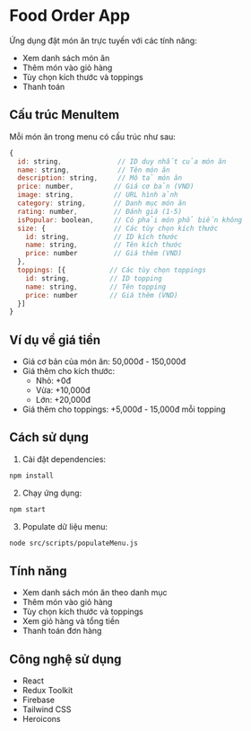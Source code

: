 # Food Order App

Ứng dụng đặt món ăn trực tuyến với các tính năng:
- Xem danh sách món ăn
- Thêm món vào giỏ hàng
- Tùy chọn kích thước và toppings
- Thanh toán

## Cấu trúc MenuItem

Mỗi món ăn trong menu có cấu trúc như sau:

```javascript
{
  id: string,              // ID duy nhất của món ăn
  name: string,            // Tên món ăn
  description: string,     // Mô tả món ăn
  price: number,          // Giá cơ bản (VND)
  image: string,          // URL hình ảnh
  category: string,       // Danh mục món ăn
  rating: number,         // Đánh giá (1-5)
  isPopular: boolean,     // Có phải món phổ biến không
  size: {                 // Các tùy chọn kích thước
    id: string,           // ID kích thước
    name: string,         // Tên kích thước
    price: number         // Giá thêm (VND)
  },
  toppings: [{           // Các tùy chọn toppings
    id: string,          // ID topping
    name: string,        // Tên topping
    price: number        // Giá thêm (VND)
  }]
}
```

## Ví dụ về giá tiền

- Giá cơ bản của món ăn: 50,000đ - 150,000đ
- Giá thêm cho kích thước:
  - Nhỏ: +0đ
  - Vừa: +10,000đ
  - Lớn: +20,000đ
- Giá thêm cho toppings: +5,000đ - 15,000đ mỗi topping

## Cách sử dụng

1. Cài đặt dependencies:
```bash
npm install
```

2. Chạy ứng dụng:
```bash
npm start
```

3. Populate dữ liệu menu:
```bash
node src/scripts/populateMenu.js
```

## Tính năng

- Xem danh sách món ăn theo danh mục
- Thêm món vào giỏ hàng
- Tùy chọn kích thước và toppings
- Xem giỏ hàng và tổng tiền
- Thanh toán đơn hàng

## Công nghệ sử dụng

- React
- Redux Toolkit
- Firebase
- Tailwind CSS
- Heroicons

